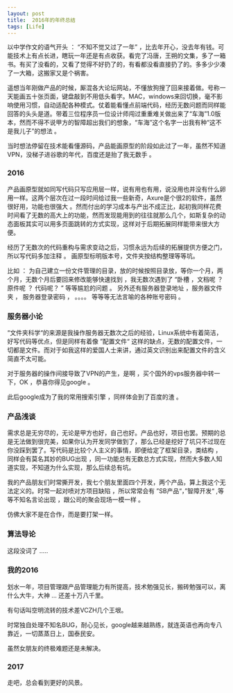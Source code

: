 ```yaml
---
layout: post
title:  2016年的年终总结
tags: [Life]
---
```

以中学作文的语气开头 ： “不知不觉又过了一年” ，比去年开心，没去年有钱。可能技术上有点长进，瞎玩一年还是有点收获。看完了冯唐，王朔的文集，多了一箱书。有买了没看的，又看了觉得不好扔了的，有看都没看直接扔了的。多多少少凑了一大箱，这搬家又是个祸害。

遥想当年刚做产品的时候，厮混各大论坛网站，不懂放狗搜了回来接着做。号称一天能画五十张页面，键盘敲到不用低头看字。MAC，windows来回切换，毫不影响使用习惯，自动适配各种模式。仗着能看懂点前端代码，经历无数问题而同样能回答的头头是道。带着三位程序员一位设计师闯过重重难关做出来了“车海”1.0版本，然而不得不说甲方的智障超出我们的想象，“车海”这个名字一出我有种“这不是我儿子”的想法 。

当时想法停留在技术能看懂源码，产品能画原型的阶段如此过了一年，虽然不知道VPN，没梯子进谷歌的年代，百度还是抬了我无数手 。

### 2016

产品画原型就如同写代码只写应用层一样，说有用也有用，说没用也并没有什么卵用一样。这两个层次在过一段时间给过我一些新奇，Axure是个很2的软件，虽然很好用，功能也很强大 。然而付出的学习成本与产出不成正比，起初我同样花费时间看了无数的高大上的功能，然而发现能用到的往往就那么几个，如斯复杂的动态面板其实可以用多页面跳转的方式实现，这样对于后期拓展同样能带来很大方便。

经历了无数次的代码重构与需求变动之后，习惯永远为后续的拓展提供方便之门，所以写代码多加注释 。 画原型标明版本号，文件夹按结构整理等等坑。

比如 ： 为自己建立一份文件管理的目录，放的时候按照目录放，等你一个月，两个月，无数个月后要回来修改能够快速找到 ，我无数次遇到了 “卧槽 ，文档呢 ？ 原件呢 ？ 代码呢？ ”  等等尴尬的问题 。 另外还有服务器登录地址 ，服务器文件夹 ， 服务器登录密码 ，  。。。。  等等等无法言喻的各种账号密码 。


### 服务器小论

“文件夹科学“的来源是我操作服务器无数次之后的经验，Linux系统中有着简洁，好写代码等优点，但是同样有着像 ”配置文件“ 这样的缺点，无数的配置文件，一切都是文件。而对于如我这样的爱国人士来讲，通过英文识别出来配置文件的含义简直不太可能。

对于服务器的操作间接导致了VPN的产生，是啊 ，买个国外的vps服务器中转一下，OK ，恭喜你得见google 。

此后google成为了我的常用搜索引擎 ，同样体会到了百度的渣 。

### 产品浅谈

需求总是无穷尽的，无论是甲方也好，自己也好。产品也好，项目也罢。预期的总是无法做到很完美，如果你认为开发同学做到了，那么已经是挖好了坑只不过现在你没踩到罢了。写代码是比较个人主义的事情，即便给定了框架目录，类结构 ，同样会有莫名其妙的BUG出现 ，同一功能总有无数总方式实现，然而大多数人知道实现，不知道为什么实现，那么后续总有坑。

我的产品朋友们时常撕开发，我七个朋友里面四个开发，两个产品，算上我这个无法定义的。时常一起对喷对方项目缺陷 ，所以常常会有 ”SB产品“，”智障开发“ ,等等不知名言论出现 ，跟公司的聚会现场一模一样 。

仿佛大家不是在合作，而是要打架一样。

### 算法导论

这段没词了
.....

### 我的2016

划水一年，项目管理跟产品管理能力有所提高，技术勉强见长，搬砖勉强可以，离什么大牛，大神 ...  还差十万八千里。

有句话叫空明流转的技术差VCZH几个王垠。

时常独自处理不知名BUG，耐心见长，google越来越熟练，就连英语也再向专八靠近，一切蒸蒸日上，国泰民安。

虽然女朋友的终极难题还是未解决。

### 2017

走吧，总会看到更好的风景。
